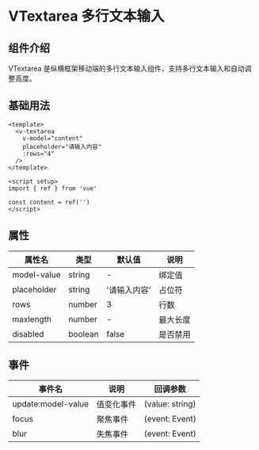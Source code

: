 # VTextarea 多行文本输入

## 组件介绍

VTextarea 是纵横框架移动端的多行文本输入组件，支持多行文本输入和自动调整高度。

## 基础用法

```vue
<template>
  <v-textarea 
    v-model="content" 
    placeholder="请输入内容"
    :rows="4"
  />
</template>

<script setup>
import { ref } from 'vue'

const content = ref('')
</script>
```

## 属性

| 属性名 | 类型 | 默认值 | 说明 |
|--------|------|--------|------|
| model-value | string | - | 绑定值 |
| placeholder | string | '请输入内容' | 占位符 |
| rows | number | 3 | 行数 |
| maxlength | number | - | 最大长度 |
| disabled | boolean | false | 是否禁用 |

## 事件

| 事件名 | 说明 | 回调参数 |
|--------|------|----------|
| update:model-value | 值变化事件 | (value: string) |
| focus | 聚焦事件 | (event: Event) |
| blur | 失焦事件 | (event: Event) |
